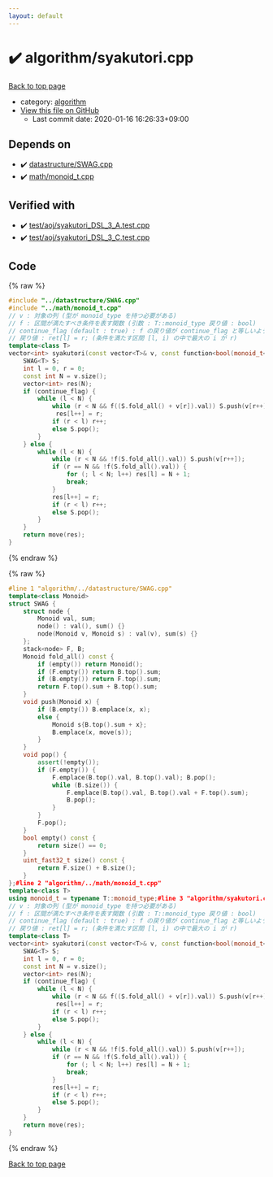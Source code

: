 ```yaml
---
layout: default
---
```


<!-- mathjax config similar to math.stackexchange -->
<script type="text/javascript" async
  src="https://cdnjs.cloudflare.com/ajax/libs/mathjax/2.7.5/MathJax.js?config=TeX-MML-AM_CHTML">
</script>
<script type="text/x-mathjax-config">
  MathJax.Hub.Config({
    TeX: { equationNumbers: { autoNumber: "AMS" }},
    tex2jax: {
      inlineMath: [ ['$','$'] ],
      processEscapes: true
    },
    "HTML-CSS": { matchFontHeight: false },
    displayAlign: "left",
    displayIndent: "2em"
  });
</script>

<script type="text/javascript" src="https://cdnjs.cloudflare.com/ajax/libs/jquery/3.4.1/jquery.min.js"></script>
<script src="https://cdn.jsdelivr.net/npm/jquery-balloon-js@1.1.2/jquery.balloon.min.js" integrity="sha256-ZEYs9VrgAeNuPvs15E39OsyOJaIkXEEt10fzxJ20+2I=" crossorigin="anonymous"></script>
<script type="text/javascript" src="../../assets/js/copy-button.js"></script>
<link rel="stylesheet" href="../../assets/css/copy-button.css" />


# :heavy_check_mark: algorithm/syakutori.cpp

<a href="../../index.html">Back to top page</a>

* category: <a href="../../index.html#ed469618898d75b149e5c7c4b6a1c415">algorithm</a>
* <a href="{{ site.github.repository_url }}/blob/master/algorithm/syakutori.cpp">View this file on GitHub</a>
    - Last commit date: 2020-01-16 16:26:33+09:00




## Depends on

* :heavy_check_mark: <a href="../datastructure/SWAG.cpp.html">datastructure/SWAG.cpp</a>
* :heavy_check_mark: <a href="../math/monoid_t.cpp.html">math/monoid_t.cpp</a>


## Verified with

* :heavy_check_mark: <a href="../../verify/test/aoj/syakutori_DSL_3_A.test.cpp.html">test/aoj/syakutori_DSL_3_A.test.cpp</a>
* :heavy_check_mark: <a href="../../verify/test/aoj/syakutori_DSL_3_C.test.cpp.html">test/aoj/syakutori_DSL_3_C.test.cpp</a>


## Code

<a id="unbundled"></a>
{% raw %}
```cpp
#include "../datastructure/SWAG.cpp"
#include "../math/monoid_t.cpp"
// v : 対象の列 (型が monoid_type を持つ必要がある)
// f : 区間が満たすべき条件を表す関数 (引数 : T::monoid_type 戻り値 : bool)
// continue_flag (default : true) : f の戻り値が continue_flag と等しいような区間を列挙
// 戻り値 : ret[l] = r; (条件を満たす区間 [l, i) の中で最大の i が r)
template<class T>
vector<int> syakutori(const vector<T>& v, const function<bool(monoid_t<T>)>& f, bool continue_flag = true) {
	SWAG<T> S;
	int l = 0, r = 0;
	const int N = v.size();
	vector<int> res(N);
	if (continue_flag) {
		while (l < N) {
			while (r < N && f((S.fold_all() + v[r]).val)) S.push(v[r++]);
			 res[l++] = r;
			if (r < l) r++;
			else S.pop();
		}
	} else {
		while (l < N) {
			while (r < N && !f(S.fold_all().val)) S.push(v[r++]);
			if (r == N && !f(S.fold_all().val)) {
				for (; l < N; l++) res[l] = N + 1;
				break;
			}
			res[l++] = r;
			if (r < l) r++;
			else S.pop();
		}
	}
	return move(res);
}
```
{% endraw %}

<a id="bundled"></a>
{% raw %}
```cpp
#line 1 "algorithm/../datastructure/SWAG.cpp"
template<class Monoid>
struct SWAG {
	struct node {
		Monoid val, sum;
		node() : val(), sum() {}
		node(Monoid v, Monoid s) : val(v), sum(s) {}
	};
	stack<node> F, B;
	Monoid fold_all() const {
		if (empty()) return Monoid();
		if (F.empty()) return B.top().sum;
		if (B.empty()) return F.top().sum;
		return F.top().sum + B.top().sum;
	}
	void push(Monoid x) {
		if (B.empty()) B.emplace(x, x);
		else {
			Monoid s{B.top().sum + x};
			B.emplace(x, move(s));
		}
	}
	void pop() {
		assert(!empty());
		if (F.empty()) {
			F.emplace(B.top().val, B.top().val); B.pop();
			while (B.size()) {
				F.emplace(B.top().val, B.top().val + F.top().sum);
				B.pop();
			}
		}
		F.pop();
	}
	bool empty() const {
		return size() == 0;
	}
	uint_fast32_t size() const {
		return F.size() + B.size();
	}
};#line 2 "algorithm/../math/monoid_t.cpp"
template<class T>
using monoid_t = typename T::monoid_type;#line 3 "algorithm/syakutori.cpp"
// v : 対象の列 (型が monoid_type を持つ必要がある)
// f : 区間が満たすべき条件を表す関数 (引数 : T::monoid_type 戻り値 : bool)
// continue_flag (default : true) : f の戻り値が continue_flag と等しいような区間を列挙
// 戻り値 : ret[l] = r; (条件を満たす区間 [l, i) の中で最大の i が r)
template<class T>
vector<int> syakutori(const vector<T>& v, const function<bool(monoid_t<T>)>& f, bool continue_flag = true) {
	SWAG<T> S;
	int l = 0, r = 0;
	const int N = v.size();
	vector<int> res(N);
	if (continue_flag) {
		while (l < N) {
			while (r < N && f((S.fold_all() + v[r]).val)) S.push(v[r++]);
			 res[l++] = r;
			if (r < l) r++;
			else S.pop();
		}
	} else {
		while (l < N) {
			while (r < N && !f(S.fold_all().val)) S.push(v[r++]);
			if (r == N && !f(S.fold_all().val)) {
				for (; l < N; l++) res[l] = N + 1;
				break;
			}
			res[l++] = r;
			if (r < l) r++;
			else S.pop();
		}
	}
	return move(res);
}
```
{% endraw %}

<a href="../../index.html">Back to top page</a>

